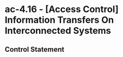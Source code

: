 # ac-4.16 - \[Access Control\] Information Transfers On Interconnected Systems

## Control Statement
